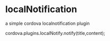 # localNotification
a simple cordova localnotification plugin

cordova.plugins.localNotify.notify(title,content);
